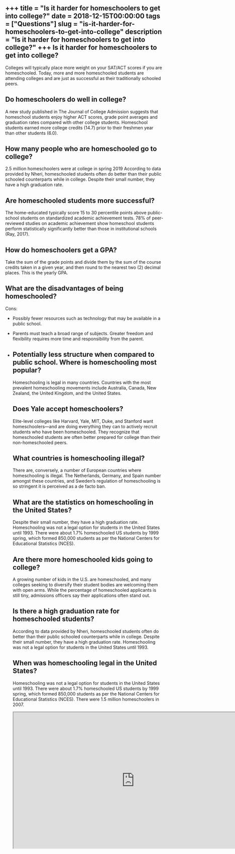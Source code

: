 +++
title = "Is it harder for homeschoolers to get into college?"
date = 2018-12-15T00:00:00
tags = ["Questions"]
slug = "is-it-harder-for-homeschoolers-to-get-into-college"
description = "Is it harder for homeschoolers to get into college?"
+++
Is it harder for homeschoolers to get into college?
---------------------------------------------------

Colleges will typically place more weight on your SAT/ACT scores if you are homeschooled. Today, more and more homeschooled students are attending colleges and are just as successful as their traditionally schooled peers.

Do homeschoolers do well in college?
------------------------------------

A new study published in The Journal of College Admission suggests that homeschool students enjoy higher ACT scores, grade point averages and graduation rates compared with other college students. Homeschool students earned more college credits (14.7) prior to their freshmen year than other students (6.0).

How many people who are homeschooled go to college?
---------------------------------------------------

2.5 million homeschoolers were at college in spring 2019 According to data provided by Nheri, homeschooled students often do better than their public schooled counterparts while in college. Despite their small number, they have a high graduation rate.

Are homeschooled students more successful?
------------------------------------------

The home-educated typically score 15 to 30 percentile points above public-school students on standardized academic achievement tests. 78% of peer-reviewed studies on academic achievement show homeschool students perform statistically significantly better than those in institutional schools (Ray, 2017).

How do homeschoolers get a GPA?
-------------------------------

Take the sum of the grade points and divide them by the sum of the course credits taken in a given year, and then round to the nearest two (2) decimal places. This is the yearly GPA.

What are the disadvantages of being homeschooled?
-------------------------------------------------

Cons:

- Possibly fewer resources such as technology that may be available in a public school.
- Parents must teach a broad range of subjects. Greater freedom and flexibility requires more time and responsibility from the parent.
- Potentially less structure when compared to public school. Where is homeschooling most popular?
    ------------------------------------
    
    Homeschooling is legal in many countries. Countries with the most prevalent homeschooling movements include Australia, Canada, New Zealand, the United Kingdom, and the United States.
    
    Does Yale accept homeschoolers?
    -------------------------------
    
    Elite-level colleges like Harvard, Yale, MIT, Duke, and Stanford want homeschoolers—and are doing everything they can to actively recruit students who have been homeschooled. They recognize that homeschooled students are often better prepared for college than their non-homeschooled peers.
    
    What countries is homeschooling illegal?
    ----------------------------------------
    
    There are, conversely, a number of European countries where homeschooling is illegal. The Netherlands, Germany, and Spain number amongst these countries, and Sweden’s regulation of homeschooling is so stringent it is perceived as a de facto ban.
    
    What are the statistics on homeschooling in the United States?
    --------------------------------------------------------------
    
    Despite their small number, they have a high graduation rate. Homeschooling was not a legal option for students in the United States until 1993. There were about 1.7% homeschooled US students by 1999 spring, which formed 850,000 students as per the National Centers for Educational Statistics (NCES).
    
    Are there more homeschooled kids going to college?
    --------------------------------------------------
    
    A growing number of kids in the U.S. are homeschooled, and many colleges seeking to diversify their student bodies are welcoming them with open arms. While the percentage of homeschooled applicants is still tiny, admissions officers say their applications often stand out.
    
    Is there a high graduation rate for homeschooled students?
    ----------------------------------------------------------
    
    According to data provided by Nheri, homeschooled students often do better than their public schooled counterparts while in college. Despite their small number, they have a high graduation rate. Homeschooling was not a legal option for students in the United States until 1993.
    
    When was homeschooling legal in the United States?
    --------------------------------------------------
    
    Homeschooling was not a legal option for students in the United States until 1993. There were about 1.7% homeschooled US students by 1999 spring, which formed 850,000 students as per the National Centers for Educational Statistics (NCES). There were 1.5 million homeschoolers in 2007.
    
    <iframe allow="accelerometer; autoplay; clipboard-write; encrypted-media; gyroscope; picture-in-picture" allowfullscreen="" class="__youtube_prefs__  epyt-is-override  no-lazyload" data-no-lazy="1" data-origheight="433" data-origwidth="770" data-skipgform_ajax_framebjll="" height="433" id="_ytid_13047" loading="lazy" src="https://www.youtube.com/embed/iCJ7McN37fE?enablejsapi=1&autoplay=0&cc_load_policy=0&cc_lang_pref=&iv_load_policy=1&loop=0&modestbranding=0&rel=1&fs=1&playsinline=0&autohide=2&theme=dark&color=red&controls=1&" title="YouTube player" width="770"></iframe>